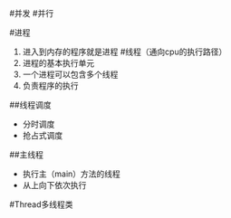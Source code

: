 #并发
#并行

#进程
1. 进入到内存的程序就是进程
#线程（通向cpu的执行路径）
1. 进程的基本执行单元
2. 一个进程可以包含多个线程
3. 负责程序的执行

##线程调度
* 分时调度
* 抢占式调度

##主线程
* 执行主（main）方法的线程
* 从上向下依次执行

#Thread多线程类